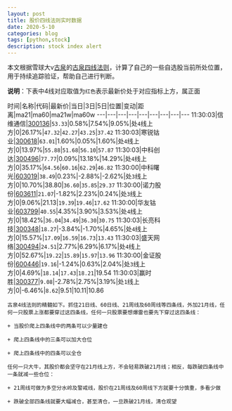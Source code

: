 ```yaml
---
layout: post
title: 股价四线法则实时数据
date: 2020-5-10
categories: blog
tags: [python,stock]
description: stock index alert
---
```



本文根据雪球大v[古泉](https://xueqiu.com/u/7148646888)的[古泉四线法则](https://xueqiu.com/7148646888/130498192)，计算了自己的一些自选股当前所处位置，用于持续追踪验证，帮助自己进行判断。

**说明**：下表中4线对应取值为`红色`表示最新价处于对应指标上方，属正面

时间|名称|代码|最新价|当日|3日|5日|位置|变动|距离|ma21|ma60|ma21w|ma60w
---|---|---|---|---|---|---|---|---
11:30:03|信维通信|[300136](https://xueqiu.com/S/SZ300136)|`53.33`|0.58%|7.54%|9.05%|处`4`线上方|0|26.17%|`47.32`|`42.27`|`43.25`|`37.42`
11:30:03|寒锐钴业|[300618](https://xueqiu.com/S/SZ300618)|`63.01`|1.60%|0.05%|1.60%|处`4`线上方|0|13.97%|`55.88`|`51.68`|`56.10`|`57.87`
11:30:03|中科创达|[300496](https://xueqiu.com/S/SZ300496)|`77.77`|0.09%|13.18%|14.29%|处`4`线上方|0|35.17%|`64.56`|`60.16`|`62.29`|`46.82`
11:30:00|中科曙光|[603019](https://xueqiu.com/S/SH603019)|`38.49`|0.23%|-2.88%|-2.62%|处`3`线上方|0|10.70%|38.80|`36.60`|`35.85`|`29.37`
11:30:00|诺力股份|[603611](https://xueqiu.com/S/SH603611)|`21.07`|-1.82%|2.23%|0.24%|处`3`线上方|0|9.06%|21.13|`19.39`|`19.46`|`17.62`
11:30:00|华友钴业|[603799](https://xueqiu.com/S/SH603799)|`40.55`|4.35%|3.90%|3.53%|处`4`线上方|0|18.42%|`36.04`|`34.49`|`36.30`|`30.75`
11:30:03|长亮科技|[300348](https://xueqiu.com/S/SZ300348)|`18.27`|-3.84%|-1.70%|4.65%|处`4`线上方|0|15.57%|`17.09`|`16.59`|`16.73`|`13.43`
11:30:03|盛天网络|[300494](https://xueqiu.com/S/SZ300494)|`24.51`|2.77%|6.29%|6.17%|处`4`线上方|0|52.67%|`19.22`|`15.89`|`15.97`|`13.96`
11:30:00|金证股份|[600446](https://xueqiu.com/S/SH600446)|`19.16`|-1.24%|0.63%|2.04%|处`3`线上方|0|4.69%|`18.14`|`17.43`|`18.21`|19.54
11:30:03|赢时胜|[300377](https://xueqiu.com/S/SZ300377)|`9.08`|-2.78%|2.75%|3.19%|处`1`线上方|0|-6.46%|`8.62`|9.51|10.11|10.86

```
古泉4线法则的精髓如下。抓住21日线、60日线、21周线及60周线等四条线，外加21月线，任何一只股票上涨都要穿过这四条线，任何一只股票要想爆雷也要先下穿过这四条线：

+ 当股价爬上四条线中的两条可以少量建仓

+ 爬上四条线中的三条可以加大仓位

+ 爬上四条线中的四条可以全仓

任何一只大牛，其股价都会坚守在21月线上方，不会轻易跌破21月线；相反，每跌破四条线中一条就减一些仓位：

+ 21周线可做为多空分水岭及警戒线，股价在21周线及60周线下方就要十分慎重，多看少做

+ 跌破全部四条线就要大幅减仓，甚至清仓，一旦跌破21月线，清仓观望
```